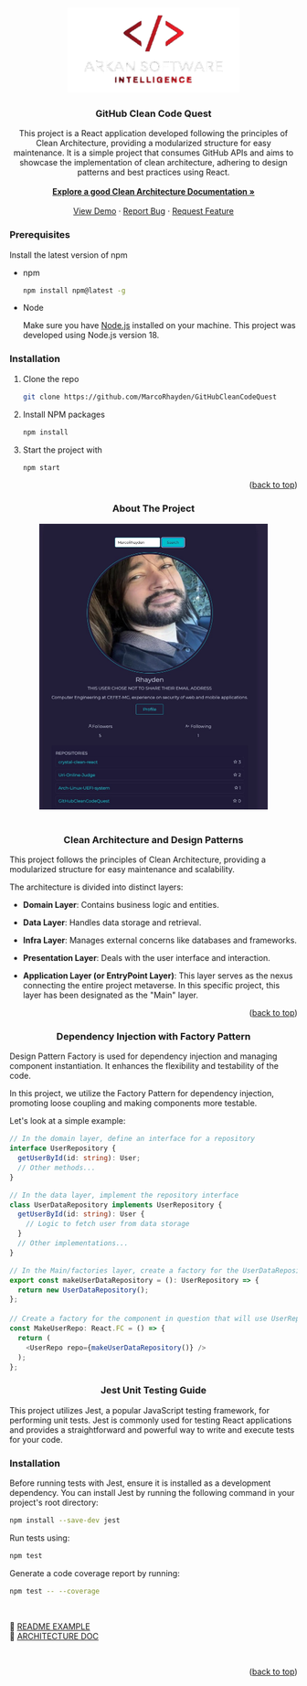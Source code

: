 <a name="readme-top" />

<br />
<div align="center">
  <a href="https://arkansoftware.com/">
    <img src="images/logo.png" alt="Logo" width="300" height="150">
  </a>

  <h3 align="center">GitHub Clean Code Quest</h3>

  <p align="center">
    This project is a React application developed following the principles of Clean Architecture, providing a modularized structure for easy maintenance. It is a simple project that consumes GitHub APIs and aims to showcase the implementation of clean architecture, adhering to design patterns and best practices using React.
    <br /><br />
    <a href="https://github.com/mehdihadeli/awesome-software-architecture/blob/main/docs/clean-architecture.md"><strong>Explore a good Clean Architecture Documentation »</strong></a>
    <br />
    <br />
    <a href="https://github-cleancode-quest.netlify.app/">View Demo</a>
    ·
    <a href="https://github.com/MarcoRhayden/GitHubCleanCodeQuest/issues">Report Bug</a>
    ·
    <a href="https://github.com/MarcoRhayden/GitHubCleanCodeQuest/issues">Request Feature</a>
  </p>
</div>

### Prerequisites

Install the latest version of npm

- npm
  ```sh
  npm install npm@latest -g
  ```
- Node

  Make sure you have [Node.js](https://nodejs.org/) installed on your machine. This project was developed using Node.js version 18.

### Installation

1. Clone the repo
   ```sh
   git clone https://github.com/MarcoRhayden/GitHubCleanCodeQuest
   ```
2. Install NPM packages
   ```sh
   npm install
   ```
3. Start the project with
   ```sh
   npm start
   ```
   <div>
   <p align="right">(<a href="#readme-top">back to top</a>)</p>

<h3 align="center">About The Project</h3>

<div align="center">
  <a href="https://github.com/othneildrew/Best-README-Template">
    <img src="images/screenshot.jpeg" alt="Logo" width="400" height="500">
  </a>
</div>
  
</br>

<h3 align="center">Clean Architecture and Design Patterns</h3>

<div align="left">
  <p>This project follows the principles of Clean Architecture, providing a modularized structure for easy maintenance and scalability.</p>
  <p>The architecture is divided into distinct layers:</p>
  
  - **Domain Layer**: Contains business logic and entities.
  - **Data Layer**: Handles data storage and retrieval.
  - **Infra Layer**: Manages external concerns like databases and frameworks.
  - **Presentation Layer**: Deals with the user interface and interaction.

- **Application Layer (or EntryPoint Layer)**: This layer serves as the nexus connecting the entire project metaverse. In this specific project, this layer has been designated as the "Main" layer.
  <br/>

</div>

<p align="right">(<a href="#readme-top">back to top</a>)</p>

<h3 align="center">Dependency Injection with Factory Pattern</h3>

  <p>Design Pattern Factory is used for dependency injection and managing component instantiation. It enhances the flexibility and testability of the code.</p>

<div align="left">
  <p>In this project, we utilize the Factory Pattern for dependency injection, promoting loose coupling and making components more testable.</p>
  
  <p>Let's look at a simple example:</p>
</div>

</div>
  
```typescript
// In the domain layer, define an interface for a repository
interface UserRepository {
  getUserById(id: string): User;
  // Other methods...
}
```

```typescript
// In the data layer, implement the repository interface
class UserDataRepository implements UserRepository {
  getUserById(id: string): User {
    // Logic to fetch user from data storage
  }
  // Other implementations...
}
```

```typescript
// In the Main/factories layer, create a factory for the UserDataRepository
export const makeUserDataRepository = (): UserRepository => {
  return new UserDataRepository();
};

// Create a factory for the component in question that will use UserRepository as a dependency.
const MakeUserRepo: React.FC = () => {
  return (
    <UserRepo repo={makeUserDataRepository()} />
  );
};
```

<div>
<h3 align="center">Jest Unit Testing Guide</h3>
</div>

<div align="left">
  <p>This project utilizes Jest, a popular JavaScript testing framework, for performing unit tests. Jest is commonly used for testing React applications and provides a straightforward and powerful way to write and execute tests for your code.</p>

  <h3>Installation</h3>

Before running tests with Jest, ensure it is installed as a development dependency. You can install Jest by running the following command in your project's root directory:

```bash
npm install --save-dev jest
```

Run tests using:

```bash
npm test
```

Generate a code coverage report by running:

```bash
npm test -- --coverage
```

</br>

📖 [README EXAMPLE](https://github.com/othneildrew/Best-README-Template)
</br>
📖 [ARCHITECTURE DOC](https://github.com/mehdihadeli/awesome-software-architecture/blob/main/docs/clean-architecture.md)

</br>
<p align="right">(<a href="#readme-top">back to top</a>)</p>

